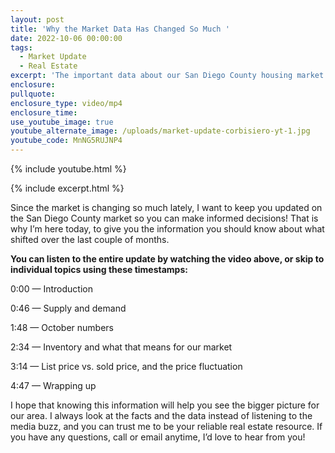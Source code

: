 ```yaml
---
layout: post
title: 'Why the Market Data Has Changed So Much '
date: 2022-10-06 00:00:00
tags:
  - Market Update
  - Real Estate
excerpt: 'The important data about our San Diego County housing market. '
enclosure:
pullquote:
enclosure_type: video/mp4
enclosure_time:
use_youtube_image: true
youtube_alternate_image: /uploads/market-update-corbisiero-yt-1.jpg
youtube_code: MnNG5RUJNP4
---
```

{% include youtube.html %}

{% include excerpt.html %}

Since the market is changing so much lately, I want to keep you updated on the San Diego County market so you can make informed decisions\! That is why I’m here today, to give you the information you should know about what shifted over the last couple of months.&nbsp;

**You can listen to the entire update by watching the video above, or skip to individual topics using these timestamps:&nbsp;**

0:00 — Introduction&nbsp;

0:46 — Supply and demand&nbsp;

1:48 — October numbers&nbsp;

2:34 — Inventory and what that means for our market&nbsp;

3:14 — List price vs. sold price, and the price fluctuation&nbsp;

4:47 — Wrapping up&nbsp;

I hope that knowing this information will help you see the bigger picture for our area. I always look at the facts and the data instead of listening to the media buzz, and you can trust me to be your reliable real estate resource. If you have any questions, call or email anytime, I’d love to hear from you\!&nbsp;